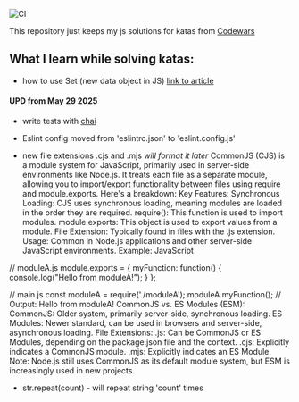 ![CI](https://github.com/JuliaYa/js_kata/workflows/CI/badge.svg?branch=master)

This repository just keeps my js solutions for katas from [Codewars](https://www.codewars.com/)

## What I learn while solving katas:

* how to use Set (new data object in JS) [link to article](https://medium.com/dailyjs/how-to-remove-array-duplicates-in-es6-5daa8789641c)

#### UPD from May 29 2025
* write tests with [chai](https://www.chaijs.com/)

* Eslint config moved from 'eslintrc.json' to 'eslint.config.js'

* new file extensions .cjs and .mjs
*will format it later*
CommonJS (CJS) is a module system for JavaScript, primarily used in server-side environments like Node.js. It treats each file as a separate module, allowing you to import/export functionality between files using require and module.exports. 
Here's a breakdown:
Key Features:
Synchronous Loading: CJS uses synchronous loading, meaning modules are loaded in the order they are required.
require(): This function is used to import modules.
module.exports: This object is used to export values from a module.
File Extension: Typically found in files with the .js extension.
Usage: Common in Node.js applications and other server-side JavaScript environments. 
Example:
JavaScript

// moduleA.js
module.exports = {
  myFunction: function() {
    console.log("Hello from moduleA!");
  }
};

// main.js
const moduleA = require('./moduleA');
moduleA.myFunction(); // Output: Hello from moduleA!
CommonJS vs. ES Modules (ESM):
CommonJS: Older system, primarily server-side, synchronous loading.
ES Modules: Newer standard, can be used in browsers and server-side, asynchronous loading.
File Extensions:
.js: Can be CommonJS or ES Modules, depending on the package.json file and the context.
.cjs: Explicitly indicates a CommonJS module.
.mjs: Explicitly indicates an ES Module.
Note: Node.js still uses CommonJS as its default module system, but ESM is increasingly used in new projects.

* str.repeat(count) - will repeat string 'count' times